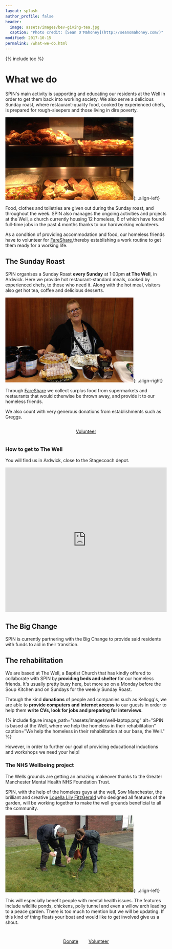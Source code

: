 ```yaml
---
layout: splash
author_profile: false
header:
  image: assets/images/bev-giving-tea.jpg
  caption: "Photo credit: [Sean O'Mahoney](http://seanomahoney.com/)"
modified: 2017-10-15
permalink: /what-we-do.html
---
```


{% include toc %}

# What we do

SPIN's main activity is supporting and educating our residents at the Well in order to get them back into working society. We also serve a delicious Sunday roast, where restaurant-quality food, cooked by experienced chefs, is prepared for rough-sleepers and those living in dire poverty.

![image-left](/assets/images/food-counter-sm.jpg){: .align-left}

Food, clothes and toiletries are given out during the Sunday roast, and throughout the week. SPIN also manages the ongoing activities and projects at the Well, a church currently housing 12 homeless, 6 of which have found full-time jobs in the past 4 months thanks to our hardworking volunteers.

As a condition of providing accommodation and food, our homeless friends have to volunteer for [FareShare](http://fareshare.org.uk),thereby establishing a work routine to get them ready for a working life.

## The Sunday Roast

SPIN organises a Sunday Roast **every Sunday** at 1:00pm **at The Well**, in Ardwick. Here we provide hot restaurant-standard meals, cooked by experienced chefs, to those who need it. Along with the hot meal, visitors also get hot tea, coffee and delicious desserts.

![image-right](/assets/images/deserts-the-well.jpg){: .align-right}

Through [FareShare](http://fareshare.org.uk) we collect surplus food from supermarkets and restaurants that would otherwise be thrown away, and provide it to our homeless friends.

We also count with very generous donations from establishments such as Greggs.

<div style="text-align: center; padding: 1em 0;">
	<a href="/get-involved" style="margin-left: 1em; margin-right: 1em;" class="btn btn--primary btn--large">Volunteer</a>
</div>

### How to get to The Well

You will find us in Ardwick, close to the Stagecoach depot.

<div class="google-maps" style="overflow: hidden;">
	<iframe src="https://www.google.com/maps/embed?pb=!1m18!1m12!1m3!1d2375.0977011321584!2d-2.210871684038892!3d53.46671398000441!2m3!1f0!2f0!3f0!3m2!1i1024!2i768!4f13.1!3m3!1m2!1s0x487bb1783aeaeeb3%3A0xb77971d8b989f842!2sSupporting+People+In+Need!5e0!3m2!1sen!2suk!4v1516882886623" width="600" height="450" frameborder="0" style="border:0; width:100%" allowfullscreen></iframe>
</div>

## The Big Change

SPIN is currently partnering with the Big Change to provide said residents with funds to aid in their transition.

## The rehabilitation

We are based at The Well, a Baptist Church that has kindly offered to collaborate with SPIN by **providing beds and shelter** for our homeless friends. It's usually pretty busy here, but more so on a Monday before the Soup Kitchen and on Sundays for the weekly Sunday Roast.

Through the kind **donations** of people and companies such as Kellogg's, we are able to **provide computers and internet access** to our guests in order to help them **write CVs, look for jobs and preparing for interviews**.

{% include figure image_path="/assets/images/well-laptop.png" alt="SPIN is based at the Well, where we help the homeless in their rehabilitation" caption="We help the homeless in their rehabilitation at our base, the Well." %}

However, in order to further our goal of providing educational inductions and workshops we need your help!

### The NHS Wellbeing project

The Wells grounds are getting an amazing makeover thanks to the Greater Manchester Mental Health NHS Foundation Trust. 

SPIN, with the help of the homeless guys at the well, Sow Manchester, the brilliant and creative [Louella Lily FitzGerald](https://www.facebook.com/louella.fitzgerald) who designed all features of the garden, will be working together to make the well grounds beneficial to all the community. 

![image-left](/assets/images/nhs-garden-01.jpg){: .align-left}

This will especially benefit people with mental health issues. The features include wildlife ponds, chickens, polly tunnel and even a willow arch leading to a peace garden. There is too much to mention but we will be updating. If this kind of thing floats your boat and would like to get involved give us a shout.

<div style="text-align: center; padding: 2em 0;">
	<a href="https://www.paypal.me/spinmcr/" style="margin-left: 1em; margin-right: 1em;" class="btn btn--primary btn--large">Donate</a>
	<a href="/get-involved"	style="margin-left: 1em; margin-right: 1em;" class="btn btn--primary btn--large">Volunteer</a>
</div>
